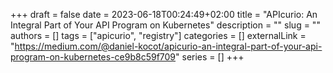 +++ 
draft = false
date = 2023-06-18T00:24:49+02:00
title = "APIcurio: An Integral Part of Your API Program on Kubernetes"
description = ""
slug = ""
authors = []
tags = ["apicurio", "registry"]
categories = []
externalLink = "https://medium.com/@daniel-kocot/apicurio-an-integral-part-of-your-api-program-on-kubernetes-ce9b8c59f709"
series = []
+++
